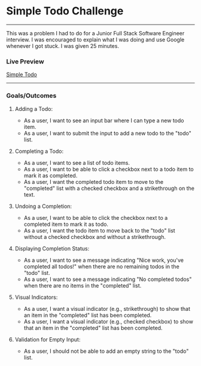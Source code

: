# Simple Todo Challenge
---

This was a problem I had to do for a Junior Full Stack Software Engineer interview. I was encouraged to explain what I was doing and use Google whenever I got stuck. I was given 25 minutes.

### Live Preview
<a href="https://simple-todo-omega.vercel.app/">Simple Todo</a>

---

### Goals/Outcomes

1. Adding a Todo:
    * As a user, I want to see an input bar where I can type a new todo item.
    * As a user, I want to submit the input to add a new todo to the "todo" list.

2. Completing a Todo:
    * As a user, I want to see a list of todo items.
    * As a user, I want to be able to click a checkbox next to a todo item to mark it as completed.
    * As a user, I want the completed todo item to move to the "completed" list with a checked checkbox and a strikethrough on the text.

3. Undoing a Completion:
    * As a user, I want to be able to click the checkbox next to a completed item to mark it as todo.
    * As a user, I want the todo item to move back to the "todo" list without a checked checkbox and without a strikethrough.

4. Displaying Completion Status:
    * As a user, I want to see a message indicating "Nice work, you've completed all todos!" when there are no remaining todos in the "todo" list.
    * As a user, I want to see a message indicating "No completed todos" when there are no items in the "completed" list.

5. Visual Indicators:
    * As a user, I want a visual indicator (e.g., strikethrough) to show that an item in the "completed" list has been completed.
    * As a user, I want a visual indicator (e.g., checked checkbox) to show that an item in the "completed" list has been completed.

6. Validation for Empty Input:
    * As a user, I should not be able to add an empty string to the "todo" list.
